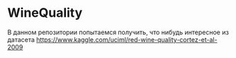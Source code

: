# WineQuality
В данном репозитории попытаемся получить, что нибудь интересное из датасета https://www.kaggle.com/uciml/red-wine-quality-cortez-et-al-2009 
